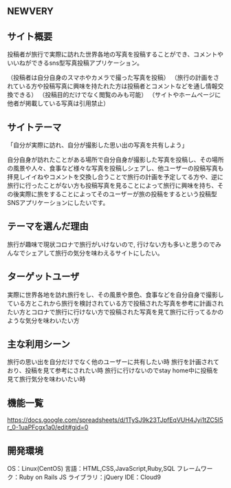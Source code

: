 ## NEWVERY

## サイト概要
投稿者が旅行で実際に訪れた世界各地の写真を投稿することができ、コメントやいいねができるsns型写真投稿アプリケーション。

（投稿者は自分自身のスマホやカメラで撮った写真を投稿） （旅行の計画をされている方や投稿写真に興味を持たれた方は投稿者とコメントなどを通し情報交換できる） （投稿目的だけでなく閲覧のみも可能） （サイトやホームページに他者が掲載している写真は引用禁止）

## サイトテーマ
「自分が実際に訪れ、自分が撮影した思い出の写真を共有しよう」

自分自身が訪れたことがある場所で自分自身が撮影した写真を投稿し、その場所の風景や人々、食事など様々な写真を投稿しシェアし、他ユーザーの投稿写真も拝見しイイねやコメントを交換し合うことで旅行の計画を予定してる方や、逆に旅行に行ったことがない方も投稿写真を見ることによって旅行に興味を持ち、その後実際に旅をすることによってそのユーザーが旅の投稿をするという投稿型SNSアプリケーションにしたいです。

## テーマを選んだ理由
旅行が趣味で現状コロナで旅行がいけないので, 行けない方も多いと思うのでみんなでシェアして旅行の気分を味わえるサイトにしたい。

## ターゲットユーザ
実際に世界各地を訪れ旅行をし、その風景や景色、食事などを自分自身で撮影している方とこれから旅行を検討されている方で投稿された写真を参考に計画されたい方とコロナで旅行に行けない方で投稿された写真を見て旅行に行ってるかのような気分を味わいたい方

## 主な利用シーン
旅行の思い出を自分だけでなく他のユーザーに共有したい時 旅行を計画されており、投稿を見て参考にされたい時 旅行に行けないのでstay home中に投稿を見て旅行気分を味わいたい時

## 機能一覧
https://docs.google.com/spreadsheets/d/1TySJ9k23TJpfEqVUH4Jyi1tZC5I5r_0-1uaPFcgx1a0/edit#gid=0

## 開発環境
OS：Linux(CentOS)
言語：HTML,CSS,JavaScript,Ruby,SQL
フレームワーク：Ruby on Rails
JS ライブラリ：jQuery
IDE：Cloud9
